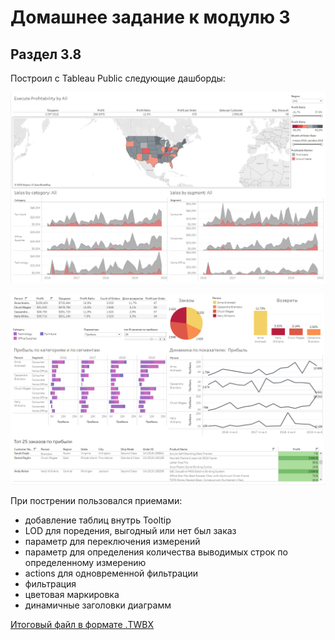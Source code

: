 # Домашнее задание к модулю 3
## Раздел 3.8
Построил с Tableau Public следующие дашборды:

![1](https://github.com/Bupley/datalearn/blob/main/de-101/module-03/%D1%81%D0%BB%D0%B0%D0%B9%D0%B41.PNG)

![2](https://github.com/Bupley/datalearn/blob/main/de-101/module-03/%D1%81%D0%BB%D0%B0%D0%B9%D0%B42.PNG)

При пострении пользовался приемами:
 - добавление таблиц внутрь Tooltip
 - LOD для поредения, выгодный или нет был заказ
 - параметр для переключения измерений
 - параметр для определения количества выводимых строк по определенному измерению
 - actions для одновременной фильтрации
 - фильтрация
 - цветовая маркировка
 - динамичные заголовки диаграмм

[Итоговый файл в формате .TWBX](https://github.com/Bupley/datalearn/blob/main/de-101/module-03/Superstore_1.twbx)
